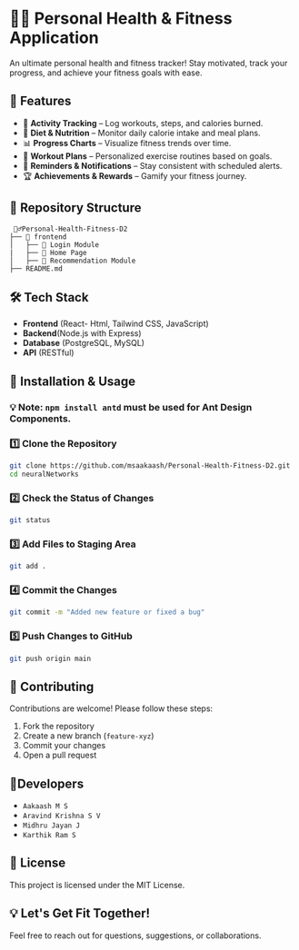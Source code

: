  
# 🏋️‍♂️ Personal Health & Fitness Application

An ultimate personal health and fitness tracker! Stay motivated, track your progress, and achieve your fitness goals with ease.

## 🚀 Features

- 🏃 **Activity Tracking** – Log workouts, steps, and calories burned.
- 🍎 **Diet & Nutrition** – Monitor daily calorie intake and meal plans.
- 📊 **Progress Charts** – Visualize fitness trends over time.
- 💪 **Workout Plans** – Personalized exercise routines based on goals.
- 🔔 **Reminders & Notifications** – Stay consistent with scheduled alerts.
- 🏆 **Achievements & Rewards** – Gamify your fitness journey.

## 📂 Repository Structure  
```
 🏋️‍♂️Personal-Health-Fitness-D2         
├── 📂 frontend
│   ├── 📂 Login Module
|   ├── 📂 Home Page
│   ├── 📂 Recommendation Module
├── README.md

```
## 🛠️ Tech Stack
- **Frontend** (React- Html, Tailwind CSS, JavaScript)
- **Backend**(Node.js with Express)
- **Database** (PostgreSQL, MySQL)
- **API** (RESTful)


## 🚀 Installation & Usage
### 💡 Note: `npm install antd` must be used for Ant Design Components.
### 1️⃣ Clone the Repository
```bash
git clone https://github.com/msaakaash/Personal-Health-Fitness-D2.git
cd neuralNetworks
```

### 2️⃣ Check the Status of Changes
```bash
git status
```
### 3️⃣ Add Files to Staging Area
```bash
git add .
```
### 4️⃣ Commit the Changes
```bash
git commit -m "Added new feature or fixed a bug"
```
### 5️⃣ Push Changes to GitHub
```bash
git push origin main
```

## 🤝 Contributing

Contributions are welcome! Please follow these steps:
1. Fork the repository
2. Create a new branch (`feature-xyz`)
3. Commit your changes
4. Open a pull request

## 👥Developers
- `Aakaash M S`
- `Aravind Krishna S V`
- `Midhru Jayan J`
- `Karthik Ram S`


## 📜 License
This project is licensed under the MIT License.


## 💡 Let's Get Fit Together!
Feel free to reach out for questions, suggestions, or collaborations.
